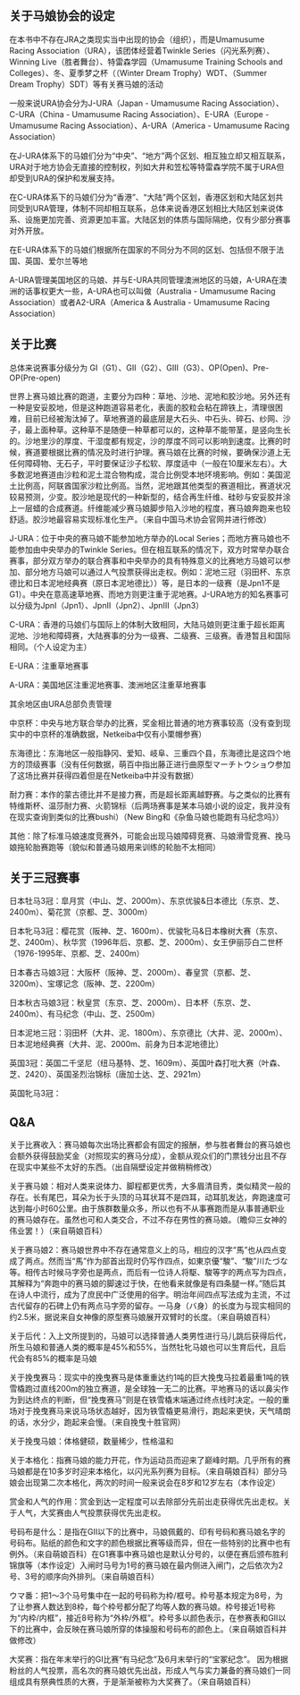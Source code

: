 ## 关于马娘协会的设定

在本书中不存在JRA之类现实当中出现的协会（组织），而是Umamusume Racing Association（URA），该团体经营着Twinkle Series（闪光系列赛）、Winning Live（胜者舞台）、特雷森学园（Umamusume Training Schools and Colleges）、冬、夏季梦之杯（（Winter Dream Trophy）WDT、（Summer Dream Trophy）SDT）等有关赛马娘的活动

一般来说URA协会分为J-URA（Japan - Umamusume Racing Association）、C-URA（China - Umamusume Racing Association）、E-URA（Europe - Umamusume Racing Association）、A-URA（America - Umamusume Racing Association）

在J-URA体系下的马娘们分为“中央”、“地方”两个区划、相互独立却又相互联系，URA对于地方协会无直接的控制权，列如大井和笠松等特雷森学院不属于URA但却受到URA的保护和发展支持。

在C-URA体系下的马娘们分为“香港”、“大陆”两个区划，香港区划和大陆区划共同受到URA管理，体制不同却相互联系，总体来说香港区划相比大陆区划来说体系、设施更加完善、资源更加丰富。大陆区划的体质与国际隔绝，仅有少部分赛事对外开放。

在E-URA体系下的马娘们根据所在国家的不同分为不同的区划、包括但不限于法国、英国、爱尔兰等地

A-URA管理美国地区的马娘、并与E-URA共同管理澳洲地区的马娘，A-URA在澳洲的话事权更大一些，A-URA也可以叫做（Australia - Umamusume Racing Association）或者A2-URA（America  & Australia - Umamusume Racing Association）

## 关于比赛

总体来说赛事分级分为 GⅠ（G1）、GⅡ（G2）、GⅢ（G3）、OP(Open)、Pre-OP(Pre-open)

世界上赛马娘比赛的跑道，主要分为四种：草地、沙地、泥地和胶沙地。另外还有一种是安妥胶地，但是这种跑道容易老化，表面的胶粒会粘在蹄铁上，清理很困难，目前已经被淘汰掉了。草地赛道的最底层是大石头、中石头、碎石、纱网、沙子，最上面种草。这种草不是随便一种草都可以的，这种草不能带茎，是竖向生长的。沙地里沙的厚度、干湿度都有规定，沙的厚度不同可以影响到速度。比赛的时候，赛道要根据比赛的情况及时进行护理。赛马娘在比赛的时候，要确保沙道上无任何障碍物、无石子，平时要保证沙子松软、厚度适中（一般在10厘米左右）。大多数泥地赛道由沙粒和泥土混合物构成，混合比例受本地环境影响。例如：美国泥土比例高，阿联酋国家沙粒比例高。当然，泥地跟其他类型的赛道相比，赛道状况较易预测，少变。胶沙地是现代的一种新型的，结合再生纤维、硅砂与安妥胶并涂上一层蜡的合成赛道。纤维能减少赛马娘脚步陷入沙地的程度，赛马娘奔跑来也较舒适。胶沙地最容易实现标准化生产。（来自中国马术协会官网并进行修改）

J-URA：位于中央的赛马娘不能参加地方举办的Local Series；而地方赛马娘也不能参加由中央举办的Twinkle Series。但在相互联系的情况下，双方时常举办联合赛事，部分双方举办的联合赛事和中央举办的具有特殊意义的比赛地方马娘可以参加、部分地方马娘可以通过人气投票获得出走权。例如：泥地三冠（羽田杯、东京德比和日本泥地经典赛（原日本泥地德比））等，是日本的一级赛（是Jpn1不是G1）。中央在意高速草地赛、而地方则更注重于泥地赛。J-URA地方的知名赛事可以分级为JpnI（Jpn1）、JpnII（Jpn2）、JpnIII（Jpn3）

C-URA：香港的马娘们与国际上的体制大致相同，大陆马娘则更注重于超长距离泥地、沙地和障碍赛，大陆赛事的分为一级赛、二级赛、三级赛。香港暂且和国际相同。（个人设定为主）

E-URA：注重草地赛事

A-URA：美国地区注重泥地赛事、澳洲地区注重草地赛事

其余地区由URA总部负责管理

中京杯：中央与地方联合举办的比赛，奖金相比普通的地方赛事较高（没有查到现实中的中京杯的准确数据，Netkeiba中仅有小栗帽参赛）

东海德比：东海地区一般指静冈、爱知、岐阜、三重四个县，东海德比是这四个地方的顶级赛事（没有任何数据，萌百中指出藤正进行曲原型マーチトウショウ参加了这场比赛并获得四着但是在Netkeiba中并没有数据）

耐力赛：本作的蒙古德比并不是接力赛，而是超长距离越野赛。与之类似的比赛有特维斯杯、温莎耐力赛、火箭锦标（后两场赛事是某本马娘小说的设定，我并没有在现实查询到类似的比赛bushi）（New Bing和《杂鱼马娘也能跑有马纪念吗》）

其他：除了标准马娘速度竞赛外，可能会出现马娘障碍竞赛、马娘滑雪竞赛、挽马娘拖轮胎赛跑等（貌似和普通马娘用来训练的轮胎不太相同）

## 关于三冠赛事

日本牡马3冠：皐月赏（中山、芝、2000m）、东京优骏&日本德比（东京、芝、2400m）、菊花赏（京都、芝、3000m）

日本牝马3冠：樱花赏（阪神、芝、1600m）、优骏牝马&日本橡树大赛（东京、芝、2400m）、秋华赏（1996年后、京都、芝、2000m）、女王伊丽莎白二世杯（1976-1995年、京都、芝、2400m）

日本春古马娘3冠：大阪杯（阪神、芝、2000m）、春皇赏（京都、芝、3200m）、宝塚记念（阪神、芝、2200m）

日本秋古马娘3冠：秋皇赏（东京、芝、2000m）、日本杯（东京、芝、2400m）、有马纪念（中山、芝、2500m）

日本泥地三冠：羽田杯（大井、泥、1800m）、东京德比（大井、泥、2000m）、日本泥地经典赛（大井、泥、2000m、前身为日本泥地德比）

英国3冠：英国二千坚尼（纽马基特、芝、1609m）、英国叶森打吡大赛（叶森、芝、2420）、英国圣烈治锦标（唐加士达、芝、2921m）

英国牝马3冠：

## Q&A

关于比赛收入：赛马娘每次出场比赛都会有固定的报酬，参与胜者舞台的赛马娘也会额外获得鼓励奖金（对照现实的赛马分成），金额从观众们的门票钱分出且不存在现实中某些不太好的东西。（出自隔壁设定并做稍稍修改）

关于赛马娘：相对人类来说体力、脚程都更优秀，大多眉清目秀，类似精灵一般的存在。长有尾巴，耳朵为长于头顶的马耳状耳不是四耳，动耳肌发达，奔跑速度可达到每小时60公里。由于族群数量众多，所以也有不从事赛跑而是从事普通职业的赛马娘存在。虽然也可和人类交合，不过不存在男性的赛马娘。（瞻仰三女神的伟业罢！）（来自萌娘百科）

关于赛马娘2：赛马娘世界中不存在通常意义上的马，相应的汉字“馬”也从四点变成了两点。然而当“馬”作为部首出现时仍写作四点，如東京優“駿”、“駿”川たづな等。相传古时候马字旁也是两点，而后有一位诗人将駆、駿等字的两点写为四点，其解释为“奔跑中的赛马娘的脚速过于快，在他看来就像是有四条腿一样。”随后其在诗人中流行，成为了庶民中广泛使用的俗字。明治年间四点写法成为主流，不过古代留存的石碑上仍有两点马字旁的留存。一马身（バ身）的长度为与现实相同的约2.5米，据说来自女神像的原型赛马娘展开双臂时的长度。（来自萌娘百科）

关于后代：入上文所提到的，马娘可以选择普通人类男性进行马儿跳后获得后代，所生马娘和普通人类的概率是45%和55%，当然牡牝马娘也可以生育后代，且后代会有85%的概率是马娘

关于挽曳赛马：现实中的挽曳赛马是体重重达约1吨的巨大挽曳马拉着最重1吨的铁雪橇跑过直线200m的独立赛道，是全球独一无二的比赛。平地赛马的话以鼻尖作为到达终点的判断，但“挽曳赛马”则是在铁雪橇末端通过终点线时决定。一般的重场对于挽曳赛马来说马场状态越好，因为铁雪橇更易滑行，跑起来更快，天气晴朗的话，水分少，跑起来会慢。（来自挽曳十胜官网）

关于挽曳马娘：体格健硕，数量稀少，性格温和

关于本格化：指赛马娘的能力开花，作为运动员而迎来了巅峰时期。几乎所有的赛马娘都是在10多岁时迎来本格化，以闪光系列赛为目标。（来自萌娘百科）部分马娘会出现第二次本格化，两次的时间一般来说会在8岁和12岁左右（本作设定）

赏金和人气的作用：赏金到达一定程度可以去除部分先前出走获得优先出走权。关于人气，大奖赛由人气投票获得优先出走权。

号码布是什么：是指在GⅡ以下的比赛中，马娘佩戴的、印有号码和赛马娘名字的号码布。贴纸的颜色和文字的颜色根据比赛等级而异，但在一些特别的比赛中也有例外。（来自萌娘百科）在G1赛事中赛马娘也是默认分号的，以便在赛后颁布胜利锦旗等（本作设定）入闸时马号为1号的赛马娘在最内侧进入闸门，之后依次为2号、3号的顺序向外排列。（来自萌娘百科）

ウマ番：把1～3个马号集中在一起的号码称为枠/框号。枠号基本规定为8号，为了让参赛人数达到8枠，每个枠号都分配了均等人数的赛马娘。枠号接近1号称为“内枠/内框”，接近8号称为“外枠/外框”。枠号多以颜色表示，在参赛表和GⅡ以下的比赛中，会反映在赛马娘所穿的体操服和号码布的颜色上。（来自萌娘百科并做修改）

大奖赛：指在年末举行的GⅠ比赛“有马纪念”及6月末举行的“宝冢纪念”。  因为根据粉丝的人气投票，高名次的赛马娘优先出战，形成人气与实力兼备的赛马娘们一同组成具有祭典性质的大赛，于是渐渐被称为大奖赛了。（来自萌娘百科）




